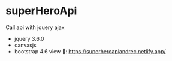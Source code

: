 # superHeroApi
Call api with jquery ajax
- jquery 3.6.0
- canvasjs
- bootstrap 4.6
view 👀: https://superheroapiandrec.netlify.app/